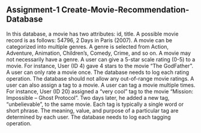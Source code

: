 ## Assignment-1 Create-Movie-Recommendation-Database

In this database, a movie has two attributes: id, title. A possible movie record is as follows: 54796, 2
Days in Paris (2007).
A movie can be categorized into multiple genres. A genre is selected from Action, Adventure,
Animation, Children’s, Comedy, Crime, and so on. A movie may not necessarily have a genre.
A user can give a 5-star scale rating (0-5) to a movie. For instance, User (ID 4) gave 4 stars to the
movie “The GodFather”. A user can only rate a movie once. The database needs to log each rating
operation. The database should not allow any out-of-range movie ratings.
A user can also assign a tag to a movie. A user can tag a movie multiple times. For instance, User (ID
20) assigned a “very cool” tag to the movie “Mission: Impossible – Ghost Protocol”. Two days later, he
added a new tag, “unbelievable”, to the same movie. Each tag is typically a single word or short
phrase. The meaning, value, and purpose of a particular tag are determined by each user. The
database needs to log each tagging operation.